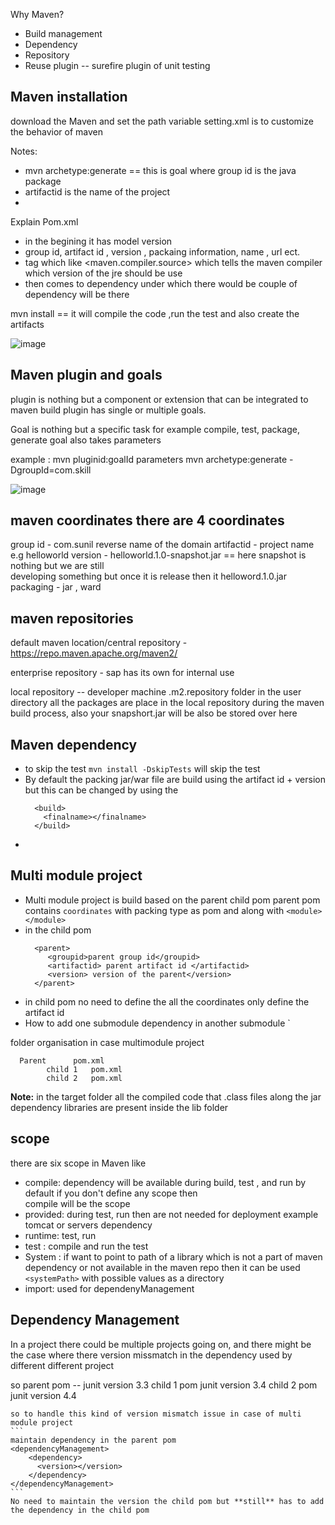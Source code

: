 Why Maven?
- Build management
- Dependency
- Repository
- Reuse plugin -- surefire plugin of unit testing


Maven installation
---------------------
download the Maven and set the path variable 
setting.xml is to customize the behavior of maven

Notes:
  - mvn archetype:generate == this is goal where group id is the java package
  - artifactid is the name of the project
  - 
Explain Pom.xml
  - in the begining it has model version
  - group id, artifact id , version , packaing information, name , url ect.
  - <properties> tag which like <maven.compiler.source> which tells the maven compiler which version of the jre should be use
  - then comes to dependency under which there would be couple of dependency will be there

mvn install == it will compile the code ,run the test and also create the artifacts

![image](https://github.com/sunilcet488/My-Learning/assets/18717063/e15d7765-482c-4d54-b2f5-271b4d034dc3)

Maven plugin and goals
-------------------------
plugin is nothing but a component or extension that can be integrated to maven build
plugin has single or multiple goals.

Goal is nothing but a specific task for example compile, test, package, generate 
goal also takes parameters

example : mvn pluginid:goalId parameters
          mvn archetype:generate -DgroupId=com.skill


![image](https://github.com/sunilcet488/My-Learning/assets/18717063/91f75191-6d13-42bd-b2d2-8586d661ae0c)

maven coordinates there are 4 coordinates
---------------------------
group id - com.sunil reverse name of the domain
artifactid - project name e.g helloworld
version - helloworld.1.0-snapshot.jar == here snapshot is nothing but we are still   
          developing something but once it is release then it helloword.1.0.jar
packaging - jar , ward 


maven repositories
------
default maven location/central repository - https://repo.maven.apache.org/maven2/

enterprise repository - sap has its own for internal use

local repository -- developer machine .m2.repository folder in the user directory
                    all the packages are place in the local repository during the maven build process, also your snapshort.jar will be also be stored over here

Maven dependency
---
  - to skip the test `mvn install -DskipTests` will skip the test
  - By default the packing jar/war file are build using the artifact id + version but this can be changed by using the
    ```
      <build>
        <finalname></finalname>
      </build>
    ```
  -  

Multi module project
---  
  - Multi module project is build based on the parent child pom
    parent pom contains
    `coordinates` with packing type as pom and along with
    `<module></module>`
  -  in the child pom
     ```
       <parent>
          <groupid>parent group id</groupid>
          <artifactid> parent artifact id </artifactid>
          <version> version of the parent</version>
       </parent>
      ```
  - in child pom no need to define the all the coordinates only define the artifact id
  - How to add one submodule dependency in another submodule
    `<dependency></dependency>

  folder organisation in case multimodule project
  ```
    Parent      pom.xml
          child 1   pom.xml
          child 2   pom.xml
  ```
     
**Note:** in the target folder all the compiled code that .class files along the jar dependency libraries are present inside the lib folder

scope
---
there are six scope in Maven like
  - compile: dependency will be available during build, test , and run by default if you don't define any scope then   
    compile will be the scope
  - provided: during test, run then are not needed for deployment example tomcat or servers dependency
  - runtime: test, run
  - test : compile and run the test
  - System : if want to point to path of a library which is not a part of maven dependency or not available in the maven repo then it can be used `<systemPath>` with possible values as a directory
  - import: used for dependenyManagement

     
Dependency Management
---
In a project there could be multiple projects going on, and there might be the case where there version missmatch in the dependency used by different different project

so parent pom -- junit version 3.3
    child 1 pom  junit version 3.4 
    child 2 pom  junit version 4.4 

    so to handle this kind of version mismatch issue in case of multi module project
    ```
    maintain dependency in the parent pom
    <dependencyManagement>
        <dependency>
          <version></version>
        </dependency>
    </dependencyManagement>
    ```
    No need to maintain the version the child pom but **still** has to add the dependency in the child pom

    
    





          

